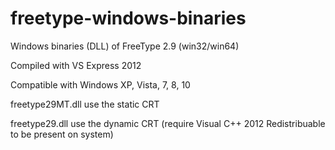 # freetype-windows-binaries
Windows binaries (DLL) of FreeType 2.9 (win32/win64)

Compiled with VS Express 2012

Compatible with Windows XP, Vista, 7, 8, 10


freetype29MT.dll use the static CRT

freetype29.dll use the dynamic CRT (require Visual C++ 2012 Redistribuable to be present on system)

